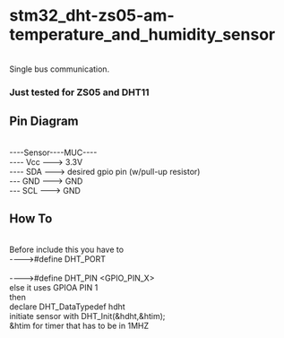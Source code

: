 # stm32_dht-zs05-am-temperature_and_humidity_sensor
<br>Single bus communication.<br>
### Just tested for ZS05 and DHT11
## Pin Diagram
<br>----Sensor----MUC----
<br>---- Vcc ---> 3.3V
<br>---- SDA ---> desired gpio pin (w/pull-up resistor)
<br>---  GND ---> GND
<br>---  SCL ---> GND
<br>
## How To
<br>Before include this you have to 
<br>---->#define DHT_PORT <GPIOX>  
<br>---->#define DHT_PIN  <GPIO_PIN_X>
<br>else it uses GPIOA PIN 1
<br>then 
<br>declare DHT_DataTypedef hdht
<br>initiate sensor with DHT_Init(&hdht,&htim);
<br>&htim for timer that has to be in 1MHZ
  

  
